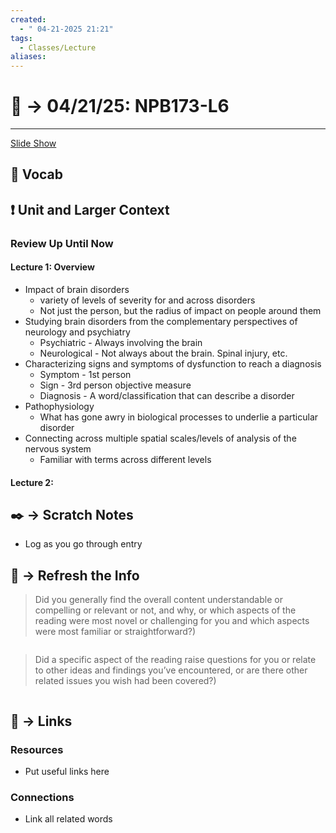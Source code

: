 ```yaml
---
created:
  - " 04-21-2025 21:21"
tags:
  - Classes/Lecture
aliases:
---
```


# 📗 ->  04/21/25: NPB173-L6
---
[Slide Show](https://canvas.ucdavis.edu/courses/989072/files?preview=27413823)
## 🎤 Vocab



## ❗ Unit and Larger Context
### Review Up Until Now
#### Lecture 1: Overview
- Impact of brain disorders
	- variety of levels of severity for and across disorders
	- Not just the person, but the radius of impact on people around them
- Studying brain disorders from the complementary perspectives of neurology and psychiatry
	- Psychiatric - Always involving the brain
	- Neurological - Not always about the brain. Spinal injury, etc.
- Characterizing signs and symptoms of dysfunction to reach a diagnosis
	- Symptom - 1st person
	- Sign - 3rd person objective measure
	- Diagnosis - A word/classification that can describe a disorder
- Pathophysiology
	- What has gone awry in biological processes to underlie a particular disorder
- Connecting across multiple spatial scales/levels of analysis of the nervous system
	- Familiar with terms across different levels
#### Lecture 2:



## ✒️ -> Scratch Notes
- Log as you go through entry




## 🧪 -> Refresh the Info
> Did you generally find the overall content understandable or compelling or relevant or not, and why, or which aspects of the reading were most novel or challenging for you and which aspects were most familiar or straightforward?)  
```

```

> Did a specific aspect of the reading raise questions for you or relate to other ideas and findings you’ve encountered, or are there other related issues you wish had been covered?)
```

```




## 🔗 -> Links
### Resources
- Put useful links here


### Connections
- Link all related words
